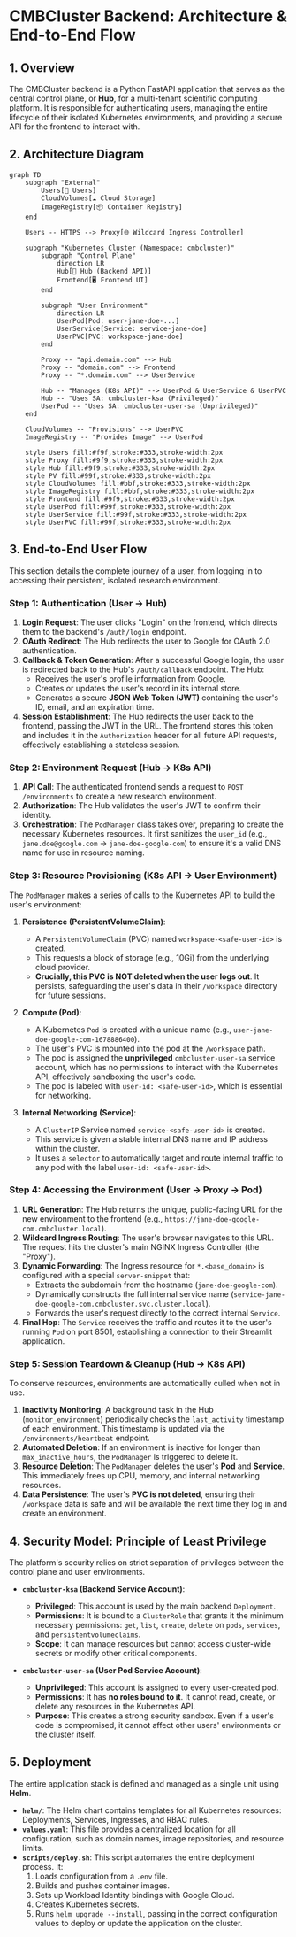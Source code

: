 # CMBCluster Backend: Architecture & End-to-End Flow

## 1. Overview

The CMBCluster backend is a Python FastAPI application that serves as the central control plane, or **Hub**, for a multi-tenant scientific computing platform. It is responsible for authenticating users, managing the entire lifecycle of their isolated Kubernetes environments, and providing a secure API for the frontend to interact with.

## 2. Architecture Diagram

```mermaid
graph TD
    subgraph "External"
        Users[👥 Users]
        CloudVolumes[☁️ Cloud Storage]
        ImageRegistry[📦 Container Registry]
    end

    Users -- HTTPS --> Proxy[🌐 Wildcard Ingress Controller]
    
    subgraph "Kubernetes Cluster (Namespace: cmbcluster)"
        subgraph "Control Plane"
            direction LR
            Hub[🎯 Hub (Backend API)]
            Frontend[🖥️ Frontend UI]
        end

        subgraph "User Environment"
            direction LR
            UserPod[Pod: user-jane-doe-...]
            UserService[Service: service-jane-doe]
            UserPVC[PVC: workspace-jane-doe]
        end

        Proxy -- "api.domain.com" --> Hub
        Proxy -- "domain.com" --> Frontend
        Proxy -- "*.domain.com" --> UserService

        Hub -- "Manages (K8s API)" --> UserPod & UserService & UserPVC
        Hub -- "Uses SA: cmbcluster-ksa (Privileged)"
        UserPod -- "Uses SA: cmbcluster-user-sa (Unprivileged)"
    end
    
    CloudVolumes -- "Provisions" --> UserPVC
    ImageRegistry -- "Provides Image" --> UserPod
    
    style Users fill:#f9f,stroke:#333,stroke-width:2px
    style Proxy fill:#9f9,stroke:#333,stroke-width:2px
    style Hub fill:#9f9,stroke:#333,stroke-width:2px
    style PV fill:#99f,stroke:#333,stroke-width:2px
    style CloudVolumes fill:#bbf,stroke:#333,stroke-width:2px
    style ImageRegistry fill:#bbf,stroke:#333,stroke-width:2px
    style Frontend fill:#9f9,stroke:#333,stroke-width:2px
    style UserPod fill:#99f,stroke:#333,stroke-width:2px
    style UserService fill:#99f,stroke:#333,stroke-width:2px
    style UserPVC fill:#99f,stroke:#333,stroke-width:2px
```

## 3. End-to-End User Flow

This section details the complete journey of a user, from logging in to accessing their persistent, isolated research environment.

### Step 1: Authentication (User -> Hub)

1.  **Login Request**: The user clicks "Login" on the frontend, which directs them to the backend's `/auth/login` endpoint.
2.  **OAuth Redirect**: The Hub redirects the user to Google for OAuth 2.0 authentication.
3.  **Callback & Token Generation**: After a successful Google login, the user is redirected back to the Hub's `/auth/callback` endpoint. The Hub:
    -   Receives the user's profile information from Google.
    -   Creates or updates the user's record in its internal store.
    -   Generates a secure **JSON Web Token (JWT)** containing the user's ID, email, and an expiration time.
4.  **Session Establishment**: The Hub redirects the user back to the frontend, passing the JWT in the URL. The frontend stores this token and includes it in the `Authorization` header for all future API requests, effectively establishing a stateless session.

### Step 2: Environment Request (Hub -> K8s API)

1.  **API Call**: The authenticated frontend sends a request to `POST /environments` to create a new research environment.
2.  **Authorization**: The Hub validates the user's JWT to confirm their identity.
3.  **Orchestration**: The `PodManager` class takes over, preparing to create the necessary Kubernetes resources. It first sanitizes the `user_id` (e.g., `jane.doe@google.com` -> `jane-doe-google-com`) to ensure it's a valid DNS name for use in resource naming.

### Step 3: Resource Provisioning (K8s API -> User Environment)

The `PodManager` makes a series of calls to the Kubernetes API to build the user's environment:

1.  **Persistence (PersistentVolumeClaim)**:
    -   A `PersistentVolumeClaim` (PVC) named `workspace-<safe-user-id>` is created.
    -   This requests a block of storage (e.g., 10Gi) from the underlying cloud provider.
    -   **Crucially, this PVC is NOT deleted when the user logs out**. It persists, safeguarding the user's data in their `/workspace` directory for future sessions.

2.  **Compute (Pod)**:
    -   A Kubernetes `Pod` is created with a unique name (e.g., `user-jane-doe-google-com-1678886400`).
    -   The user's PVC is mounted into the pod at the `/workspace` path.
    -   The pod is assigned the **unprivileged** `cmbcluster-user-sa` service account, which has no permissions to interact with the Kubernetes API, effectively sandboxing the user's code.
    -   The pod is labeled with `user-id: <safe-user-id>`, which is essential for networking.

3.  **Internal Networking (Service)**:
    -   A `ClusterIP` Service named `service-<safe-user-id>` is created.
    -   This service is given a stable internal DNS name and IP address within the cluster.
    -   It uses a `selector` to automatically target and route internal traffic to any pod with the label `user-id: <safe-user-id>`.

### Step 4: Accessing the Environment (User -> Proxy -> Pod)

1.  **URL Generation**: The Hub returns the unique, public-facing URL for the new environment to the frontend (e.g., `https://jane-doe-google-com.cmbcluster.local`).
2.  **Wildcard Ingress Routing**: The user's browser navigates to this URL. The request hits the cluster's main NGINX Ingress Controller (the "Proxy").
3.  **Dynamic Forwarding**: The Ingress resource for `*.<base_domain>` is configured with a special `server-snippet` that:
    -   Extracts the subdomain from the hostname (`jane-doe-google-com`).
    -   Dynamically constructs the full internal service name (`service-jane-doe-google-com.cmbcluster.svc.cluster.local`).
    -   Forwards the user's request directly to the correct internal `Service`.
4.  **Final Hop**: The `Service` receives the traffic and routes it to the user's running `Pod` on port 8501, establishing a connection to their Streamlit application.

### Step 5: Session Teardown & Cleanup (Hub -> K8s API)

To conserve resources, environments are automatically culled when not in use.

1.  **Inactivity Monitoring**: A background task in the Hub (`monitor_environment`) periodically checks the `last_activity` timestamp of each environment. This timestamp is updated via the `/environments/heartbeat` endpoint.
2.  **Automated Deletion**: If an environment is inactive for longer than `max_inactive_hours`, the `PodManager` is triggered to delete it.
3.  **Resource Deletion**: The `PodManager` deletes the user's **Pod** and **Service**. This immediately frees up CPU, memory, and internal networking resources.
4.  **Data Persistence**: The user's **PVC is not deleted**, ensuring their `/workspace` data is safe and will be available the next time they log in and create an environment.

## 4. Security Model: Principle of Least Privilege

The platform's security relies on strict separation of privileges between the control plane and user environments.

-   **`cmbcluster-ksa` (Backend Service Account)**:
    -   **Privileged**: This account is used by the main backend `Deployment`.
    -   **Permissions**: It is bound to a `ClusterRole` that grants it the minimum necessary permissions: `get`, `list`, `create`, `delete` on `pods`, `services`, and `persistentvolumeclaims`.
    -   **Scope**: It can manage resources but cannot access cluster-wide secrets or modify other critical components.

-   **`cmbcluster-user-sa` (User Pod Service Account)**:
    -   **Unprivileged**: This account is assigned to every user-created pod.
    -   **Permissions**: It has **no roles bound to it**. It cannot read, create, or delete any resources in the Kubernetes API.
    -   **Purpose**: This creates a strong security sandbox. Even if a user's code is compromised, it cannot affect other users' environments or the cluster itself.

## 5. Deployment

The entire application stack is defined and managed as a single unit using **Helm**.

-   **`helm/`**: The Helm chart contains templates for all Kubernetes resources: Deployments, Services, Ingresses, and RBAC rules.
-   **`values.yaml`**: This file provides a centralized location for all configuration, such as domain names, image repositories, and resource limits.
-   **`scripts/deploy.sh`**: This script automates the entire deployment process. It:
    1.  Loads configuration from a `.env` file.
    2.  Builds and pushes container images.
    3.  Sets up Workload Identity bindings with Google Cloud.
    4.  Creates Kubernetes secrets.
    5.  Runs `helm upgrade --install`, passing in the correct configuration values to deploy or update the application on the cluster.